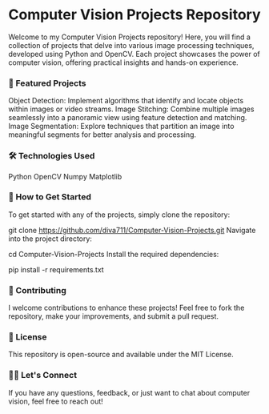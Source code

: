 # Computer Vision Projects Repository

Welcome to my Computer Vision Projects repository! Here, you will find a collection of projects that delve into various image processing techniques, developed using Python and OpenCV. Each project showcases the power of computer vision, offering practical insights and hands-on experience.

### 🚀 Featured Projects

Object Detection: Implement algorithms that identify and locate objects within images or video streams.
Image Stitching: Combine multiple images seamlessly into a panoramic view using feature detection and matching.
Image Segmentation: Explore techniques that partition an image into meaningful segments for better analysis and processing.

### 🛠️ Technologies Used

Python
OpenCV
Numpy
Matplotlib

### 📖 How to Get Started

To get started with any of the projects, simply clone the repository:

git clone https://github.com/diva711/Computer-Vision-Projects.git
Navigate into the project directory:

cd Computer-Vision-Projects
Install the required dependencies:

pip install -r requirements.txt

### 🤝 Contributing

I welcome contributions to enhance these projects! Feel free to fork the repository, make your improvements, and submit a pull request.

### 📝 License

This repository is open-source and available under the MIT License.

### 👩‍💻 Let's Connect

If you have any questions, feedback, or just want to chat about computer vision, feel free to reach out!
